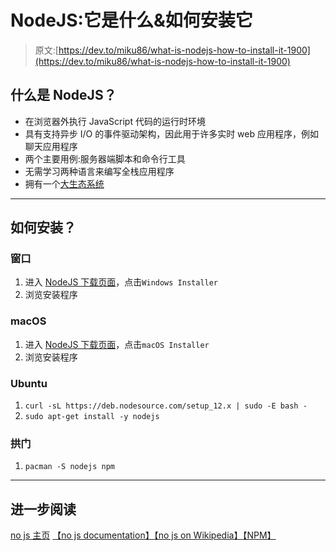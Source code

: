 # NodeJS:它是什么&如何安装它

> 原文:[https://dev.to/miku86/what-is-nodejs-how-to-install-it-1900](https://dev.to/miku86/what-is-nodejs-how-to-install-it-1900)

## [](#what-is-nodejs)什么是 NodeJS？

*   在浏览器外执行 JavaScript 代码的运行时环境
*   具有支持异步 I/O 的事件驱动架构，因此用于许多实时 web 应用程序，例如聊天应用程序
*   两个主要用例:服务器端脚本和命令行工具
*   无需学习两种语言来编写全栈应用程序
*   拥有一个[大生态系统](https://docs.npmjs.com/about-npm/)

* * *

## [](#how-to-install-it)如何安装？

### [](#windows)窗口

1.  进入 [NodeJS 下载页面](https://nodejs.org/en/download/current/)，点击`Windows Installer`
2.  浏览安装程序

### [](#macos)macOS

1.  进入 [NodeJS 下载页面](https://nodejs.org/en/download/current/)，点击`macOS Installer`
2.  浏览安装程序

### [](#ubuntu)Ubuntu

1.  `curl -sL https://deb.nodesource.com/setup_12.x | sudo -E bash -`
2.  `sudo apt-get install -y nodejs`

### [](#arch)拱门

1.  `pacman -S nodejs npm`

* * *

## [](#further-reading)进一步阅读

[no js 主页](https://nodejs.org/)
[【no js documentation】](https://nodejs.org/en/docs/)[【no js on Wikipedia】](https://en.wikipedia.org/wiki/Node.js)[【NPM】](https://docs.npmjs.com/about-npm/)